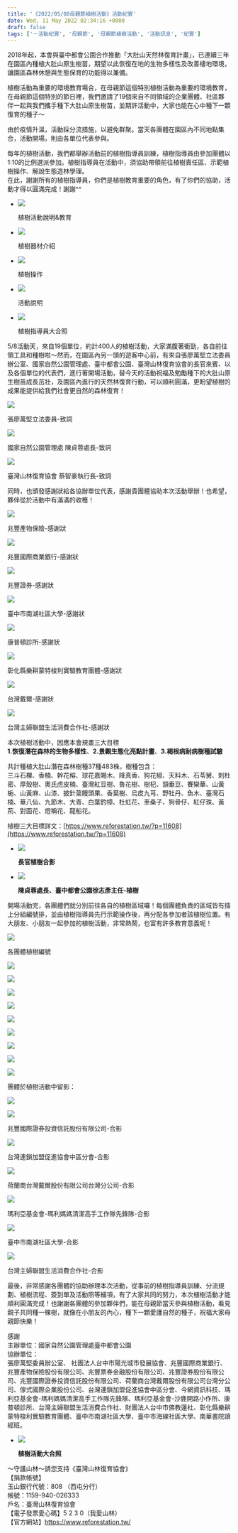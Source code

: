 ```yaml
---
title: '《2022/05/08母親節植樹活動》活動紀實'
date: Wed, 11 May 2022 02:34:16 +0000
draft: false
tags: ['－活動紀實', '母親節', '母親節植樹活動', '活動訊息', '紀實']
---
```


2018年起，本會與臺中都會公園合作推動「大肚山天然林復育計畫」，已連續三年在園區內種植大肚山原生樹苗，期望以此恢復在地的生物多樣性及改善棲地環境，讓園區森林休憩與生態保育的功能得以兼備。

植樹活動為重要的環境教育場合，在母親節這個特別植樹活動為重要的環境教育，在母親節這個特別的節日裡，我們邀請了19個來自不同領域的企業團體、社區夥伴一起與我們攜手種下大肚山原生樹苗，並期許活動中，大家也能在心中種下一顆復育的種子～

由於疫情升溫，活動採分流措施，以避免群聚。當天各團體在園區內不同地點集合，活動開場，則由各單位代表參與。

每年的植樹活動，我們都舉辦活動前的植樹指導員訓練，植樹指導員由參加團體以1:10的比例選派參加。植樹指導員在活動中，須協助帶領前往植樹責任區、示範植樹操作、解說生態造林學理。  
在此，謝謝所有的植樹指導員，你們是植樹教育重要的角色，有了你們的協助，活動才得以圓滿完成！謝謝^^

*   ![](https://www.reforestation.tw/wp-content/uploads/2022/05/277820798_4978782402211992_6950909459117885882_n.jpg)
    
    植樹活動說明&教育
    
*   ![](https://www.reforestation.tw/wp-content/uploads/2022/05/278232992_4978781695545396_3885816030811437231_n.jpg)
    
    植樹器材介紹
    
*   ![](https://www.reforestation.tw/wp-content/uploads/2022/05/278621612_5077743195604708_1454405080354041740_n.jpg)
    
    植樹操作
    
*   ![](https://www.reforestation.tw/wp-content/uploads/2022/05/278845192_5800872949927674_6949887613385041018_n-2.jpg)
    
    活動說明
    
*   ![](https://www.reforestation.tw/wp-content/uploads/2022/05/LINE_ALBUM_20220416-植樹指導員訓練_220506_1-2.jpg)
    
    植樹指導員大合照
    

  
5/8活動天，來自19個單位，約計400人的植樹活動，大家滿腹著衝勁，各自前往領工具和種樹啦～然而，在園區內另一頭的遊客中心前，有來自張廖萬堅立法委員辦公室、國家自然公園管理處、臺中都會公園、臺灣山林復育協會的長官來賓、以及各個單位的代表們，進行著開場活動，替今天的活動祝福及勉勵種下的大肚山原生樹苗成長茁壯，及園區內進行的天然林復育行動，可以順利圓滿，更盼望植樹的成果能提供給我們社會更自然的森林復育！

![](https://www.reforestation.tw/wp-content/uploads/2022/05/1張廖萬堅-6.jpg)

張廖萬堅立法委員-致詞

![](https://www.reforestation.tw/wp-content/uploads/2022/05/2國家自然公園管理處-陳貞蓉-3.jpg)

國家自然公園管理處 陳貞蓉處長-致詞

![](https://www.reforestation.tw/wp-content/uploads/2022/05/3蔡智豪-4.jpg)

臺灣山林復育協會 蔡智豪執行長-致詞

同時，也頒發感謝狀給各協辦單位代表，感謝貴團體協助本次活動舉辦！也希望，夥伴從於活動中有滿滿的收穫！

![](https://www.reforestation.tw/wp-content/uploads/2022/05/兆豐產物.jpg)

兆豐產物保險-感謝狀

![](https://www.reforestation.tw/wp-content/uploads/2022/05/兆豐國際商業銀行.jpg)

兆豐國際商業銀行-感謝狀

![](https://www.reforestation.tw/wp-content/uploads/2022/05/兆豐證券.jpg)

兆豐證券-感謝狀

![](https://www.reforestation.tw/wp-content/uploads/2022/05/南胡社區大學.jpg)

臺中市南湖社區大學-感謝狀

![](https://www.reforestation.tw/wp-content/uploads/2022/05/康普頓-4.jpg)

康普頓診所-感謝狀

![](https://www.reforestation.tw/wp-content/uploads/2022/05/彰化樂耕蒙特梭利-4.jpg)

彰化縣樂耕蒙特梭利實驗教育團體-感謝狀

![](https://www.reforestation.tw/wp-content/uploads/2022/05/台灣戴爾.jpg)

台灣戴爾-感謝狀

![](https://www.reforestation.tw/wp-content/uploads/2022/05/87635.jpg)

台灣主婦聯盟生活消費合作社-感謝狀

本次植樹活動中，因應本會規畫三大目標  
**1.恢復潛在森林的生物多樣性**、**2.景觀生態化亮點計畫**、**3.褐根病耐病樹種試驗**  
  
共計種植大肚山潛在森林樹種37種483株，樹種包含：  
三斗石櫟、香楠、幹花榕、球花嘉賜木、降真香、狗花椒、天料木、石苓舅、刺杜密、厚殼樹、奧氏虎皮楠、臺灣紅豆樹、魯花樹、樹杞、頷垂豆、賽欒華、山黃梔、山黃麻、山漆、披針葉饅頭果、香葉樹、烏皮九芎、野牡丹、魚木、臺灣石楠、華八仙、九節木、大青、白葉釣樟、杜虹花、車桑子、狗骨仔、紅仔珠、黃荊、對面花、燈稱花、龍船花。

植樹三大目標詳文：[https://www.reforestation.tw/?p=11608](https://www.reforestation.tw/?p=11608)

*   ![](https://www.reforestation.tw/wp-content/uploads/2022/05/1長官植樹合照.jpg)
    
    **長官植樹合影**
    
*   ![](https://www.reforestation.tw/wp-content/uploads/2022/05/4臺中都會公園徐志彥主任-植樹.jpg)
    
    **陳貞蓉處長、臺中都會公園徐志彥主任-植樹**
    

開場活動完，各團體們就分別前往各自的植樹區域囉！每個團體負責的區域皆有插上分組編號排，並由植樹指導員先行示範操作後，再分配各參加者該植樹位置。有大朋友、小朋友一起參加的植樹活動，非常熱鬧，也富有許多教育意義呢！

![](https://www.reforestation.tw/wp-content/uploads/2022/05/1279623-1.jpg)

各團體植樹編號

![](https://www.reforestation.tw/wp-content/uploads/2022/05/87643-1.jpg)

![](https://www.reforestation.tw/wp-content/uploads/2022/05/S__8118310-2.jpg)

![](https://www.reforestation.tw/wp-content/uploads/2022/05/S__8118329-2.jpg)

![](https://www.reforestation.tw/wp-content/uploads/2022/05/S__8118418-2.jpg)

![](https://www.reforestation.tw/wp-content/uploads/2022/05/S__8118421-3.jpg)

![](https://www.reforestation.tw/wp-content/uploads/2022/05/S__8118434-3.jpg)

![](https://www.reforestation.tw/wp-content/uploads/2022/05/S__8118439-3.jpg)

![](https://www.reforestation.tw/wp-content/uploads/2022/05/S__8118440-3.jpg)

![](https://www.reforestation.tw/wp-content/uploads/2022/05/S__8118458-3.jpg)

團體於植樹活動中留影：

![](https://www.reforestation.tw/wp-content/uploads/2022/05/兆豐國際商業銀行-植樹合照.jpg)

![](https://www.reforestation.tw/wp-content/uploads/2022/05/244216.jpg)

兆豐國際證券投資信託股份有限公司-合影

![](https://www.reforestation.tw/wp-content/uploads/2022/05/連鎖加盟.jpg)

台灣連鎖加盟促進協會中區分會-合影

![](https://www.reforestation.tw/wp-content/uploads/2022/05/DDUJ9515.jpg)

荷蘭商台灣戴爾股份有限公司台灣分公司-合影

![](https://www.reforestation.tw/wp-content/uploads/2022/05/直_220508_44.jpg)

瑪利亞基金會-瑪利媽媽清潔高手工作隊先鋒隊-合影

![](https://www.reforestation.tw/wp-content/uploads/2022/05/LINE_ALBUM_202258～都會公園植樹活動_220509_82.jpg)

臺中市南湖社區大學-合影

![](https://www.reforestation.tw/wp-content/uploads/2022/05/87617.jpg)

台灣主婦聯盟生活消費合作社-合影

最後，非常感謝各團體的協助辦理本次活動，從事前的植樹指導員訓練、分流規劃、植樹流程、簽到單及活動照等細項，有了大家共同的努力，本次植樹活動才能順利圓滿完成！也謝謝各團體的參加夥伴們，能在母親節當天參與植樹活動，看見親子共同種一棵樹，就像在小朋友的內心，種下一顆愛護自然的種子，祝福大家母親節快樂！

感謝  
主辦單位：國家自然公園管理處臺中都會公園  
協辦單位：  
張廖萬堅委員辦公室、 社團法人台中市陽光城市發展協會、兆豐國際商業銀行、兆豐產物保險股份有限公司、兆豐票券金融股份有限公司、兆豐證券股份有限公司、兆豐國際證券投資信託股份有限公司、荷蘭商台灣戴爾股份有限公司台灣分公司、傢式國際企業股份公司、台灣連鎖加盟促進協會中區分會、今網資訊科技、瑪利亞基金會-瑪利媽媽清潔高手工作隊先鋒隊、瑪利亞基金會-沙鹿開路小作所、康普頓診所、台灣主婦聯盟生活消費合作社、財團法人台中市佛教蓮社、彰化縣樂耕蒙特梭利實驗教育團體、臺中市南湖社區大學、臺中市海線社區大學、南華書院讀經班。

*   ![](https://www.reforestation.tw/wp-content/uploads/2022/05/6大合照.jpg)
    
    **植樹活動大合照**
    

～守護山林～請您支持《臺灣山林復育協會》  
【捐款帳號】  
玉山銀行代號：808 （西屯分行）  
帳號：1159-940-026333  
戶名：臺灣山林復育協會  
【電子發票愛心碼】5 2 3 0（我愛山林）  
【官方網站】https://www.reforestation.tw/